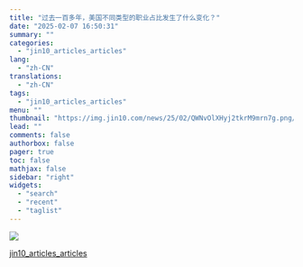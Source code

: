 ```yaml
---
title: "过去一百多年，美国不同类型的职业占比发生了什么变化？"
date: "2025-02-07 16:50:31"
summary: ""
categories:
  - "jin10_articles_articles"
lang:
  - "zh-CN"
translations:
  - "zh-CN"
tags:
  - "jin10_articles_articles"
menu: ""
thumbnail: "https://img.jin10.com/news/25/02/QWNvOlXHyj2tkrM9mrn7g.png/lite"
lead: ""
comments: false
authorbox: false
pager: true
toc: false
mathjax: false
sidebar: "right"
widgets:
  - "search"
  - "recent"
  - "taglist"
---
```


![](https://img.jin10.com/news/25/02/nLA95eC07lzDcMQW6aIck.jpg)

[jin10_articles_articles](https://xnews.jin10.com/details/162054)

